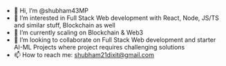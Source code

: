 - 👋 Hi, I’m @shubham43MP
- 👀 I’m interested in Full Stack Web development with React, Node, JS/TS and similar stuff, Blockchain as well
- 🌱 I’m currently scaling on Blockchain & Web3
- 💞️ I’m looking to collaborate on Full Stack Web development and starter AI-ML Projects where project requires challenging solutions
- 📫 How to reach me: shubham21dixit@gmail.com

<!---
shubham43MP/shubham43MP is a ✨ special ✨ repository because its `README.md` (this file) appears on your GitHub profile.
You can click the Preview link to take a look at your changes.
--->
